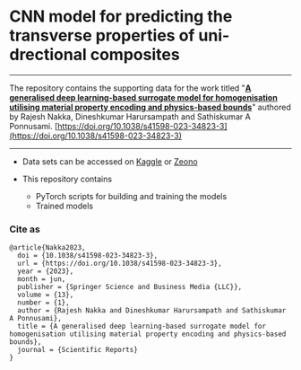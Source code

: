 # CNN model for predicting the transverse properties of uni-drectional composites

---
The repository contains the supporting data for the work titled "**[A generalised deep learning-based surrogate model for homogenisation utilising material property encoding and physics-based bounds](https://doi.org/10.1038/s41598-023-34823-3)**" authored by Rajesh Nakka, Dineshkumar Harursampath and Sathiskumar A Ponnusami.
[https://doi.org/10.1038/s41598-023-34823-3](https://doi.org/10.1038/s41598-023-34823-3)

---

+ Data sets can be accessed on [Kaggle](https://doi.org/10.34740/kaggle/ds/3402384) or [Zeono](https://doi.org/10.5281/zenodo.8035643)

+ This repository contains
  + PyTorch scripts for building and training the models
  + Trained models


### Cite as

```
@article{Nakka2023,
  doi = {10.1038/s41598-023-34823-3},
  url = {https://doi.org/10.1038/s41598-023-34823-3},
  year = {2023},
  month = jun,
  publisher = {Springer Science and Business Media {LLC}},
  volume = {13},
  number = {1},
  author = {Rajesh Nakka and Dineshkumar Harursampath and Sathiskumar A Ponnusami},
  title = {A generalised deep learning-based surrogate model for homogenisation utilising material property encoding and physics-based bounds},
  journal = {Scientific Reports}
}
```